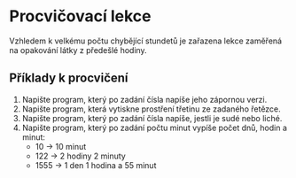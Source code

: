# Procvičovací lekce

Vzhledem k velkému počtu chybějící stundetů je zařazena lekce zaměřená na opakování látky z předešlé hodiny.

## Příklady k procvičení

1. Napište program, který po zadání čísla napíše jeho zápornou verzi.
1. Napište program, která vytiskne prostření třetinu ze zadaného řetězce.
1. Napište program, který po zadání čísla napíše, jestli je sudé nebo liché.
1. Napište program, který po zadání počtu minut vypíše počet dnů, hodin a minut:
   * 10 → 10 minut
   * 122 → 2 hodiny 2 minuty
   * 1555 → 1 den 1 hodina a 55 minut
